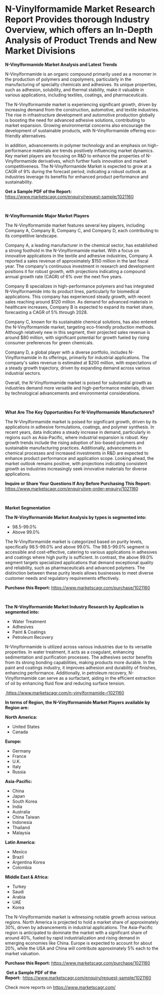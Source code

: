 <p><h1>N-Vinylformamide Market Research Report Provides thorough Industry Overview, which offers an In-Depth Analysis of Product Trends and New Market Divisions</h1></p><p><strong>N-Vinylformamide Market Analysis and Latest Trends</strong></p>
<p><p>N-Vinylformamide is an organic compound primarily used as a monomer in the production of polymers and copolymers, particularly in the manufacturing of specialty chemicals and adhesives. Its unique properties, such as adhesion, solubility, and thermal stability, make it valuable in various applications, including textiles, coatings, and pharmaceuticals.</p><p>The N-Vinylformamide market is experiencing significant growth, driven by increasing demand from the construction, automotive, and textile industries. The rise in infrastructure development and automotive production globally is boosting the need for advanced adhesive solutions, contributing to market expansion. Growing environmental concerns also encourage the development of sustainable products, with N-Vinylformamide offering eco-friendly alternatives.</p><p>In addition, advancements in polymer technology and an emphasis on high-performance materials are trends positively influencing market dynamics. Key market players are focusing on R&D to enhance the properties of N-Vinylformamide derivatives, which further fuels innovation and market competitiveness. The N-Vinylformamide Market is expected to grow at a CAGR of 9% during the forecast period, indicating a robust outlook as industries leverage its benefits for enhanced product performance and sustainability.</p></p>
<p><strong>Get a Sample PDF of the Report:&nbsp;</strong> <a href="https://www.marketscagr.com/enquiry/request-sample/1021160?utm_campaign=3456&utm_medium=2&utm_source=Github&utm_content=ia&utm_term=21032025&utm_id=n-vinylformamide">https://www.marketscagr.com/enquiry/request-sample/1021160</a></p>
<p>&nbsp;</p>
<p><strong>N-Vinylformamide Major Market Players</strong></p>
<p><p>The N-Vinylformamide market features several key players, including Company A, Company B, Company C, and Company D, each contributing to its competitive landscape. </p><p>Company A, a leading manufacturer in the chemical sector, has established a strong foothold in the N-Vinylformamide market. With a focus on innovative applications in the textile and adhesive industries, Company A reported a sales revenue of approximately $150 million in the last fiscal year. The company's continuous investment in research and development positions it for robust growth, with projections indicating a compound annual growth rate (CAGR) of 6% over the next five years.</p><p>Company B specializes in high-performance polymers and has integrated N-Vinylformamide into its product lines, particularly for biomedical applications. This company has experienced steady growth, with recent sales reaching around $120 million. As demand for advanced materials in healthcare increases, Company B is expected to expand its market share, forecasting a CAGR of 5% through 2028.</p><p>Company C, known for its sustainable chemical solutions, has also entered the N-Vinylformamide market, targeting eco-friendly production methods. Although relatively new in this segment, their projected sales revenue is around $80 million, with significant potential for growth fueled by rising consumer preferences for green chemicals.</p><p>Company D, a global player with a diverse portfolio, includes N-Vinylformamide in its offerings, primarily for industrial applications. The company's sales revenue is estimated at $200 million, with expectations of a steady growth trajectory, driven by expanding demand across various industrial sectors.</p><p>Overall, the N-Vinylformamide market is poised for substantial growth as industries demand more versatile and high-performance materials, driven by technological advancements and environmental considerations.</p></p>
<p>&nbsp;</p>
<p><strong>What Are The Key Opportunities For N-Vinylformamide Manufacturers?</strong></p>
<p><p>The N-Vinylformamide market is poised for significant growth, driven by its applications in adhesive formulations, coatings, and polymer synthesis. In recent years, data indicates a steady increase in demand, particularly in regions such as Asia-Pacific, where industrial expansion is robust. Key growth trends include the rising adoption of bio-based polymers and sustainable manufacturing practices. Additionally, advancements in chemical processes and increased investments in R&D are expected to enhance product performance and application scope. Looking ahead, the market outlook remains positive, with projections indicating consistent growth as industries increasingly seek innovative materials for diverse applications.</p></p>
<p><strong>Inquire or Share Your Questions If Any Before Purchasing This Report:</strong> <a href="https://www.marketscagr.com/enquiry/pre-order-enquiry/1021160?utm_campaign=3456&utm_medium=2&utm_source=Github&utm_content=ia&utm_term=21032025&utm_id=n-vinylformamide">https://www.marketscagr.com/enquiry/pre-order-enquiry/1021160</a></p>
<p>&nbsp;</p>
<p><strong>Market Segmentation</strong></p>
<p><strong>The N-Vinylformamide Market Analysis by types is segmented into:</strong></p>
<p><ul><li>98.5-99.0%</li><li>Above 99.0%</li></ul></p>
<p><p>The N-Vinylformamide market is categorized based on purity levels, specifically 98.5-99.0% and above 99.0%. The 98.5-99.0% segment is accessible and cost-effective, catering to various applications in adhesives and coatings where high purity is sufficient. In contrast, the above 99.0% segment targets specialized applications that demand exceptional quality and reliability, such as pharmaceuticals and advanced polymers. The distinction between these purity levels allows businesses to meet diverse customer needs and regulatory requirements effectively.</p></p>
<p><strong>Purchase this Report:&nbsp;</strong><a href="https://www.marketscagr.com/purchase/1021160?utm_campaign=3456&utm_medium=2&utm_source=Github&utm_content=ia&utm_term=21032025&utm_id=n-vinylformamide">https://www.marketscagr.com/purchase/1021160</a></p>
<p>&nbsp;</p>
<p><strong>The N-Vinylformamide Market Industry Research by Application is segmented into:</strong></p>
<p><ul><li>Water Treatment</li><li>Adhesives</li><li>Paint & Coatings</li><li>Petroleum Recovery</li></ul></p>
<p><p>N-Vinylformamide is utilized across various industries due to its versatile properties. In water treatment, it acts as a coagulant, enhancing sedimentation and purification processes. The adhesives sector benefits from its strong bonding capabilities, making products more durable. In the paint and coatings industry, it improves adhesion and durability of finishes, enhancing performance. Additionally, in petroleum recovery, N-Vinylformamide can serve as a surfactant, aiding in the efficient extraction of oil by enhancing fluid flow and reducing surface tension.</p></p>
<p><a href="https://www.marketscagr.com/n-vinylformamide-r1021160?utm_campaign=3456&utm_medium=2&utm_source=Github&utm_content=ia&utm_term=21032025&utm_id=n-vinylformamide">&nbsp;https://www.marketscagr.com/n-vinylformamide-r1021160</a></p>
<p><strong>In terms of Region, the N-Vinylformamide Market Players available by Region are:</strong></p>
<p>
    <p> <strong> North America: </strong>
        <ul>
            <li>United States</li>
            <li>Canada</li>
        </ul>
        </p> 
    <p> <strong> Europe: </strong>
        <ul>
            <li>Germany</li>
            <li>France</li>
            <li>U.K.</li>
            <li>Italy</li>
            <li>Russia</li>
        </ul>
        </p> 
    <p> <strong> Asia-Pacific: </strong>
        <ul>
            <li>China</li>
            <li>Japan</li>
            <li>South Korea</li>
            <li>India</li>
            <li>Australia</li>
            <li>China Taiwan</li>
            <li>Indonesia</li>
            <li>Thailand</li>
            <li>Malaysia</li>
        </ul>
        </p> 
    <p> <strong> Latin America: </strong>
        <ul>
            <li>Mexico</li>
            <li>Brazil</li>
            <li>Argentina Korea</li>
            <li>Colombia</li>
        </ul>
        </p> 
    <p> <strong> Middle East & Africa: </strong>
        <ul>
            <li>Turkey</li>
            <li>Saudi</li>
            <li>Arabia</li>
            <li>UAE</li>
            <li>Korea</li>
        </ul>
    </p>
    </p>
<p><p>The N-Vinylformamide market is witnessing notable growth across various regions. North America is projected to hold a market share of approximately 30%, driven by advancements in industrial applications. The Asia-Pacific region is anticipated to dominate the market with a significant share of around 40%, fueled by rapid industrialization and rising demand in emerging economies like China. Europe is expected to account for about 20%, while the USA and China will contribute approximately 5% each to the market valuation.</p></p>
<p><strong>Purchase this Report: </strong><a href="https://www.marketscagr.com/purchase/1021160?utm_campaign=3456&utm_medium=2&utm_source=Github&utm_content=ia&utm_term=21032025&utm_id=n-vinylformamide">https://www.marketscagr.com/purchase/1021160</a></p>
<p>&nbsp;<strong>Get a Sample PDF of the Report:&nbsp;&nbsp;</strong><a href="https://www.marketscagr.com/enquiry/request-sample/1021160?utm_campaign=3456&utm_medium=2&utm_source=Github&utm_content=ia&utm_term=21032025&utm_id=n-vinylformamide">https://www.marketscagr.com/enquiry/request-sample/1021160</a></p>
<p><strong></strong></p>
<p>Check more reports on <a href="https://www.marketscagr.com/?utm_campaign=3456&utm_medium=2&utm_source=Github&utm_content=ia&utm_term=21032025&utm_id=n-vinylformamide">https://www.marketscagr.com/</a></p>